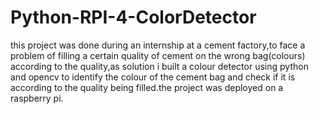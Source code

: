 # Python-RPI-4-ColorDetector

this project was done during an internship at a cement factory,to face a problem of filling a certain quality of cement on the wrong bag(colours) according to the quality,as solution i built a colour detector using python and opencv to identify the colour of the cement bag and check if it is according to the quality being filled.the project was deployed on a raspberry pi.
